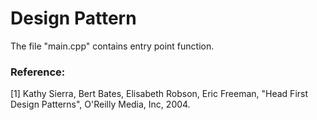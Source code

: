 # Design Pattern

The file "main.cpp" contains entry point function.


### Reference: 

 [1] Kathy Sierra, Bert Bates, Elisabeth Robson, Eric Freeman, "Head First Design Patterns", O'Reilly Media, Inc, 2004.
